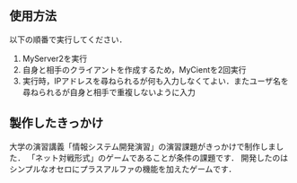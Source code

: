 ## 使用方法
以下の順番で実行してください．
1. MyServer2を実行
2. 自身と相手のクライアントを作成するため，MyCientを2回実行
3. 実行時，IPアドレスを尋ねられるが何も入力しなくてよい．またユーザ名を尋ねられるが自身と相手で重複しないように入力

## 製作したきっかけ
大学の演習講義「情報システム開発演習」の演習課題がきっかけで制作しました．
「ネット対戦形式」のゲームであることが条件の課題です．
開発したのはシンプルなオセロにプラスアルファの機能を加えたゲームです．
